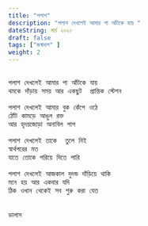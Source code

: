 ```yaml
---
title: "পলাশ"
description: "পলাশ দেখলেই আমার পা আঁটকে যায় "
dateString: মার্চ ২০২০ 
draft: false
tags: ["জন্মদাগ" ]
weight: 2
---
```

<pre>

পলাশ দেখলেই আমার পা আঁটকে যায় 
থমকে দাঁড়ায় সময় আর একছুট  প্রান্তিক স্টেশন 

পলাশ দেখলেই আমার বুক কেঁপে ওঠে 
ঠোঁট কামড়ে আঙুল রক্ত 
আর হৃদয়জোড়া অনাবিল পাপ 

পলাশ দেখলেই তাকে  তুলে নিই 
স্বার্থপরের মত 
যাতে তোকে পরিয়ে দিতে পারি 

পলাশ দেখলেই আজকাল দুদন্ড দাঁড়িয়ে থাকি 
মনে হয় আর একবার যদি 
ঠিক ওখান থেকেই সব শুরু করা যেত 


ডালাস 

<pre>
